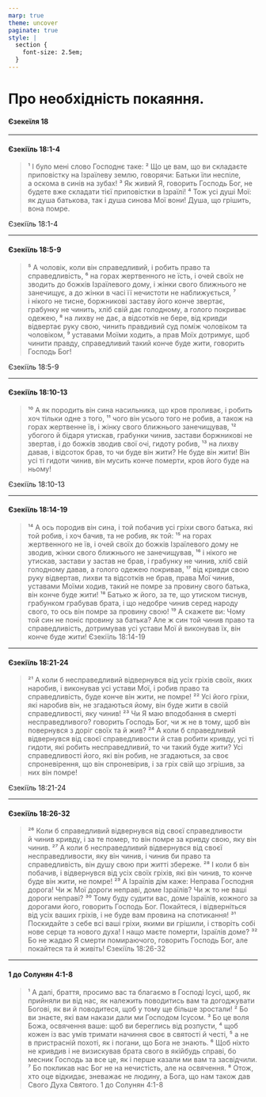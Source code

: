```yaml
---
marp: true
theme: uncover
paginate: true
style: |
  section {
    font-size: 2.5em;
  }
---
```


<!-- class: invert -->


# Про необхідність покаяння.

#### Єзекеїля 18

---

#### Єзекіїль 18:1-4
> ¹ І було мені слово Господнє таке: 
² Що це вам, що ви складаєте приповістку на Ізраїлеву землю, говорячи: Батьки їли неспіле, а оскома в синів на зубах! ³ Як живий Я, говорить Господь Бог, не будете вже складати тієї приповістки в Ізраїлі! ⁴ Тож усі душі Мої: як душа батькова, так і душа синова Мої вони! Душа, що грішить, вона помре.

Єзекіїль 18:1-4

---

#### Єзекіїль 18:5-9
> ⁵ А чоловік, коли він справедливий, і робить право та справедливість, ⁶ на горах жертвенного не їсть, і очей своїх не зводить до божків Ізраїлевого дому, і жінки свого ближнього не занечищує, а до жінки в часі її нечистоти не наближується, ⁷ і нікого не тисне, боржникові заставу його конче звертає, грабунку не чинить, хліб свій дає голодному, а голого покриває одежею, ⁸ на лихву не дає, а відсотків не бере, від кривди відвертає руку свою, чинить правдивий суд поміж чоловіком та чоловіком, ⁹ уставами Моїми ходить, а прав Моїх дотримує, щоб чинити правду, справедливий такий конче буде жити, говорить Господь Бог!

Єзекіїль 18:5-9

---

#### Єзекіїль 18:10-13
> ¹⁰ А як породить він сина насильника, що кров проливає, і робить хоч тільки одне з того, ¹¹ чого він усього того не робив, а також на горах жертвенне їв, і жінку свого ближнього занечищував, ¹² убогого й бідаря утискав, грабунки чинив, застави боржникові не звертав, і до божків зводив свої очі, гидоту робив, ¹³ на лихву давав, і відсоток брав, то чи буде він жити? Не буде він жити! Він усі ті гидоти чинив, він мусить конче померти, кров його буде на ньому!

Єзекіїль 18:10-13

---
#### Єзекіїль 18:14-19
> ¹⁴ А ось породив він сина, і той побачив усі гріхи свого батька, які той робив, і хоч бачив, та не робив, як той: ¹⁵ на горах жертвенного не їв, і очей своїх до божків Ізраїлевого дому не зводив, жінки свого ближнього не занечищував, ¹⁶ і нікого не утискав, застави у застав не брав, і грабунку не чинив, хліб свій голодному давав, а голого одежею покривав, ¹⁷ від кривди свою руку відвертав, лихви та відсотків не брав, права Мої чинив, уставами Моїми ходив, такий не помре за провину свого батька, він конче буде жити! ¹⁸ Батько ж його, за те, що утиском тиснув, грабунком грабував брата, і що недобре чинив серед народу свого, то ось він помре за провину свою! ¹⁹ А скажете ви: Чому той син не поніс провину за батька? Але ж син той чинив право та справедливість, дотримував усі устави Мої й виконував їх, він конче буде жити!
Єзекіїль 18:14-19
---

#### Єзекіїль 18:21-24
> ²¹ А коли б несправедливий відвернувся від усіх гріхів своїх, яких наробив, і виконував усі устави Мої, і робив право та справедливість, буде конче він жити, не помре! ²² Усі його гріхи, які наробив він, не згадаються йому, він буде жити в своїй справедливості, яку чинив! ²³ Чи Я маю вподобання в смерті несправедливого? говорить Господь Бог, чи ж не в тому, щоб він повернувся з доріг своїх та й жив? ²⁴ А коли б справедливий відвернувся від своєї справедливости й став робити кривду, усі ті гидоти, які робить несправедливий, то чи такий буде жити? Усі справедливості його, які він робив, не згадаються, за своє спроневірення, що він спроневірив, і за гріх свій що згрішив, за них він помре! 

Єзекіїль 18:21-24

---

#### Єзекіїль 18:26-32
> ²⁶ Коли б справедливий відвернувся від своєї справедливости й чинив кривду, і за те помер, то він помре за кривду свою, яку він чинив. ²⁷ А коли б несправедливий відвернувся від своєї несправедливости, яку він чинив, і чинив би право та справедливість, він душу свою при житті збереже. ²⁸ І коли б він побачив, і відвернувся від усіх своїх гріхів, які він чинив, то конче буде він жити, не помре! ²⁹ А Ізраїлів дім каже: Неправа Господня дорога! Чи ж Мої дороги неправі, доме Ізраїлів? Чи ж то не ваші дороги неправі? ³⁰ Тому буду судити вас, доме Ізраїлів, кожного за дорогами його, говорить Господь Бог. Покайтеся, і відверніться від усіх ваших гріхів, і не буде вам провина на спотикання! ³¹ Поскидайте з себе всі ваші гріхи, якими ви грішили, і створіть собі нове серце та нового духа! І нащо маєте померти, Ізраїлів доме? ³² Бо не жадаю Я смерти помираючого, говорить Господь Бог, але покайтеся та й живіть!
Єзекіїль 18:26-32
---

#### 1 до Солунян 4:1-8
> ¹ А далі, браття, просимо вас та благаємо в Господі Ісусі, щоб, як прийняли ви від нас, як належить поводитись вам та догоджувати Богові, як ви й поводитеся, щоб у тому ще більше зростали! ² Бо ви знаєте, які вам накази дали ми Господом Ісусом. ³ Бо це воля Божа, освячення ваше: щоб ви береглись від розпусти, ⁴ щоб кожен із вас умів тримати начиння своє в святості й честі, ⁵ а не в пристрасній похоті, як і погани, що Бога не знають. ⁶ Щоб ніхто не кривдив і не визискував брата свого в якійбудь справі, бо месник Господь за все це, як і перше казали ми вам та засвідчили. ⁷ Бо покликав нас Бог не на нечистість, але на освячення. ⁸ Отож, хто оце відкидає, зневажає не людину, а Бога, що нам також дав Свого Духа Святого.
1 до Солунян 4:1-8